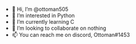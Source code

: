 - 👋 Hi, I’m @ottoman505
- 👀 I’m interested in Python
- 🌱 I’m currently learning C
- 💞️ I’m looking to collaborate on nothing
- 📫 You can reach me on discord, Ottoman#1453
